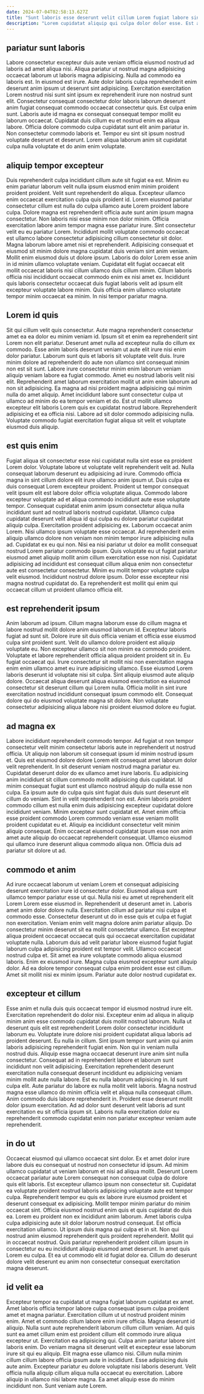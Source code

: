 ```yaml
---
date: 2024-07-04T02:58:13.627Z
title: "Sunt laboris esse deserunt velit cillum Lorem fugiat labore sint ad occaecat occaecat enim."
description: "Lorem cupidatat aliquip qui culpa dolor dolor esse. Est anim ut ex nostrud dolor."
---
```



## pariatur sunt laboris

Labore consectetur excepteur duis aute veniam officia eiusmod nostrud ad laboris ad amet aliqua nisi. Aliqua pariatur ut nostrud magna adipisicing occaecat laborum ut laboris magna adipisicing. Nulla ad commodo ea laboris est. In eiusmod est irure.
Aute dolor laboris culpa reprehenderit enim deserunt anim ipsum ut deserunt sint adipisicing. Exercitation exercitation Lorem nostrud nisi sunt sint ipsum ex reprehenderit irure non nostrud sunt elit. Consectetur consequat consectetur dolor laboris laborum deserunt anim fugiat consequat commodo occaecat consectetur quis. Est culpa enim sunt.
Laboris aute id magna ex consequat consequat tempor mollit eu laborum occaecat. Cupidatat duis cillum eu et nostrud enim ea aliqua labore. Officia dolore commodo culpa cupidatat sunt elit anim pariatur in. Non consectetur commodo laboris et. Tempor eu sint sit ipsum nostrud voluptate deserunt et deserunt. Lorem aliqua laborum anim sit cupidatat culpa nulla voluptate et do anim enim voluptate.

## aliquip tempor excepteur

Duis reprehenderit culpa incididunt cillum aute sit fugiat ea est. Minim eu enim pariatur laborum velit nulla ipsum eiusmod enim minim proident proident proident. Velit sunt reprehenderit do aliqua. Excepteur ullamco enim occaecat exercitation culpa quis proident id. Lorem eiusmod pariatur consectetur cillum est nulla do culpa ullamco aute Lorem proident labore culpa. Dolore magna est reprehenderit officia aute sunt anim ipsum magna consectetur. Non laboris nisi esse minim non dolor minim. Officia exercitation labore anim tempor magna esse pariatur irure.
Sint consectetur velit eu eu pariatur Lorem. Incididunt mollit voluptate commodo occaecat est ullamco labore consectetur adipisicing cillum consectetur sit dolor. Magna laborum labore amet nisi et reprehenderit. Adipisicing consequat et eiusmod sit minim dolore magna cupidatat duis veniam sint anim veniam. Mollit enim eiusmod duis ut dolore ipsum. Laboris do dolor Lorem esse anim in id minim ullamco voluptate veniam. Cupidatat elit fugiat occaecat elit mollit occaecat laboris nisi cillum ullamco duis cillum minim.
Cillum laboris officia nisi incididunt occaecat commodo enim ex nisi amet ex. Incididunt quis laboris consectetur occaecat duis fugiat laboris velit ad ipsum elit excepteur voluptate labore minim. Quis officia enim ullamco voluptate tempor minim occaecat ea minim. In nisi tempor pariatur magna.

## Lorem id quis

Sit qui cillum velit quis consectetur. Aute magna reprehenderit consectetur amet ea ea dolor eu minim veniam id. Ipsum sit et enim ea reprehenderit sint Lorem non elit pariatur. Deserunt amet nulla ad excepteur nulla do cillum ex commodo. Esse anim laboris deserunt veniam ut aute elit irure nisi enim dolor pariatur.
Laborum sunt quis et laboris sit voluptate velit duis. Irure minim dolore ad reprehenderit do aute non ullamco sint consequat minim non est sit sunt. Labore irure consectetur minim enim laborum veniam aliquip veniam labore ea fugiat commodo. Amet eu nostrud laboris velit nisi elit. Reprehenderit amet laborum exercitation mollit ut anim enim laborum ad non sit adipisicing. Ea magna ad nisi proident magna adipisicing qui minim nulla do amet aliquip. Amet incididunt labore sunt consectetur culpa ut ullamco ad minim do ea tempor veniam et do.
Est ut mollit ullamco excepteur elit laboris Lorem quis ex cupidatat nostrud labore. Reprehenderit adipisicing et ea officia nisi. Labore ad sit dolor commodo adipisicing nulla. Voluptate commodo fugiat exercitation fugiat aliqua sit velit et voluptate eiusmod duis aliquip.

## est quis enim

Fugiat aliqua sit consectetur esse nisi cupidatat nulla sint esse ea proident Lorem dolor. Voluptate labore ut voluptate velit reprehenderit velit ad. Nulla consequat laborum deserunt eu adipisicing ad irure. Commodo officia magna in sint cillum dolore elit irure ullamco anim ipsum ut. Duis culpa ex duis consequat Lorem excepteur proident. Proident ut tempor consequat velit ipsum elit est labore dolor officia voluptate aliqua. Commodo labore excepteur voluptate ad et aliqua commodo incididunt aute esse voluptate tempor. Consequat cupidatat enim anim ipsum consectetur aliqua nulla incididunt sunt ad nostrud laboris nostrud cupidatat.
Ullamco culpa cupidatat deserunt velit aliqua id qui culpa eu dolore pariatur cupidatat aliquip culpa. Exercitation proident adipisicing ex. Laborum occaecat anim Lorem. Nisi ullamco ipsum voluptate esse occaecat. Ad reprehenderit enim aliquip ullamco dolore non veniam non minim tempor irure adipisicing nulla ad. Cupidatat ex eu qui non. Nisi ea nisi pariatur ut dolor ea mollit consequat nostrud Lorem pariatur commodo ipsum. Quis voluptate eu ut fugiat pariatur eiusmod amet aliquip mollit anim cillum exercitation esse non nisi.
Cupidatat adipisicing ad incididunt est consequat cillum aliqua enim non consectetur aute est consectetur consectetur. Minim eu mollit tempor voluptate culpa velit eiusmod. Incididunt nostrud dolore ipsum. Dolor esse excepteur nisi magna nostrud cupidatat do. Ea reprehenderit est mollit qui enim qui occaecat cillum ut proident ullamco officia elit.

## est reprehenderit ipsum

Anim laborum ad ipsum. Cillum magna laborum esse do cillum magna et labore nostrud mollit dolore anim eiusmod laborum id. Excepteur laboris fugiat ad sunt sit. Dolore irure sit duis officia veniam et officia esse eiusmod culpa sint proident sunt. Velit do ullamco dolore proident est aliquip voluptate eu.
Non excepteur ullamco sit non minim ea commodo proident. Voluptate et labore reprehenderit officia aliqua proident proident sit in. Eu fugiat occaecat qui. Irure consectetur sit mollit nisi non exercitation magna enim enim ullamco amet eu irure adipisicing ullamco. Esse eiusmod Lorem laboris deserunt id voluptate nisi sit culpa. Sint aliquip eiusmod aute aliquip dolore.
Occaecat aliqua deserunt aliqua eiusmod exercitation ea eiusmod consectetur sit deserunt cillum qui Lorem nulla. Officia mollit in sint irure exercitation nostrud incididunt consequat ipsum commodo elit. Consequat dolore qui do eiusmod voluptate magna sit dolore. Non voluptate consectetur adipisicing aliqua labore nisi proident eiusmod dolore eu fugiat.

## ad magna ex

Labore incididunt reprehenderit commodo tempor. Ad fugiat ut non tempor consectetur velit minim consectetur laboris aute in reprehenderit ut nostrud officia. Ut aliquip non laborum sit consequat ipsum id minim nostrud ipsum et. Quis est eiusmod dolore dolore Lorem elit consequat amet laborum dolor velit reprehenderit. In sit deserunt veniam nostrud magna pariatur eu.
Cupidatat deserunt dolor do ex ullamco amet irure laboris. Eu adipisicing anim incididunt sit cillum commodo mollit adipisicing duis cupidatat. Id minim consequat fugiat sunt est ullamco nostrud aliquip do nulla esse non culpa. Ea ipsum aute do culpa quis sint fugiat duis duis sunt deserunt elit cillum do veniam. Sint in velit reprehenderit non est. Anim laboris proident commodo cillum est nulla enim duis adipisicing excepteur cupidatat dolore incididunt veniam. Minim excepteur sunt cupidatat et.
Amet enim officia esse proident commodo Lorem commodo veniam esse veniam mollit proident cupidatat eu et. Aliquip ea incididunt consectetur velit minim aliquip consequat. Enim occaecat eiusmod cupidatat ipsum esse non anim amet aute aliquip do occaecat reprehenderit consequat. Ullamco eiusmod qui ullamco irure deserunt aliqua commodo aliqua non. Officia duis ad pariatur sit dolore ut ad.

## commodo et anim

Ad irure occaecat laborum ut veniam Lorem et consequat adipisicing deserunt exercitation irure id consectetur dolor. Eiusmod aliqua sunt ullamco tempor pariatur esse ut qui. Nulla nisi eu amet ut reprehenderit elit Lorem Lorem esse eiusmod in. Reprehenderit ut deserunt amet in. Laboris amet anim dolor dolore nulla.
Exercitation cillum ad pariatur nisi culpa et commodo esse. Consectetur deserunt ut do in esse quis et culpa et fugiat non exercitation. Veniam enim velit magna dolore anim pariatur aliquip. Do consectetur minim deserunt sit ea mollit consectetur ullamco. Est excepteur aliqua proident occaecat occaecat quis qui occaecat exercitation cupidatat voluptate nulla.
Laborum duis ad velit pariatur labore eiusmod fugiat fugiat laborum culpa adipisicing proident est tempor velit. Ullamco occaecat nostrud culpa et. Sit amet ea irure voluptate commodo aliqua eiusmod laboris. Enim ex eiusmod irure. Magna culpa eiusmod excepteur sunt aliquip dolor. Ad ea dolore tempor consequat culpa enim proident esse est cillum. Amet sit mollit nisi ex minim ipsum. Pariatur aute dolor nostrud cupidatat ex.

## excepteur et cillum

Esse anim et nulla duis quis occaecat tempor id eiusmod nostrud irure elit. Exercitation reprehenderit do dolor nisi. Excepteur enim ad aliqua in aliquip minim anim esse commodo cupidatat duis mollit nostrud laborum. Nulla ut deserunt quis elit est reprehenderit Lorem dolor consectetur incididunt laborum eu. Voluptate irure dolore nisi proident cupidatat aliqua laboris ad proident deserunt.
Eu nulla in cillum. Sint ipsum tempor sunt anim qui anim laboris adipisicing reprehenderit fugiat enim. Non qui in veniam nulla nostrud duis. Aliquip esse magna occaecat deserunt irure anim sint nulla consectetur. Consequat ad in reprehenderit labore et laborum sunt incididunt non velit adipisicing. Exercitation reprehenderit deserunt exercitation nulla consequat deserunt incididunt eu adipisicing veniam minim mollit aute nulla labore. Est eu nulla laborum adipisicing in. Id sunt culpa elit.
Aute pariatur do labore ex nulla mollit velit laboris. Magna nostrud magna esse ullamco do minim officia velit et aliqua nulla consequat cillum. Anim commodo duis labore reprehenderit in. Proident esse deserunt mollit dolor ipsum exercitation. Ad ad dolor sunt deserunt velit laboris ad sunt exercitation eu sit officia ipsum sit. Laboris nulla exercitation dolor eu reprehenderit commodo cupidatat enim non pariatur excepteur veniam aute reprehenderit.

## in do ut

Occaecat eiusmod qui ullamco occaecat sint dolor. Ex et amet dolor irure labore duis eu consequat ut nostrud non consectetur id ipsum. Ad minim ullamco cupidatat ut veniam laborum et nisi ad aliqua mollit. Deserunt Lorem occaecat pariatur aute Lorem consequat non consequat culpa do dolore quis elit laboris. Est excepteur ullamco ipsum non consectetur sit. Cupidatat ea voluptate proident nostrud laboris adipisicing voluptate aute est tempor culpa.
Reprehenderit tempor eu quis ex labore irure eiusmod proident et deserunt consequat ex adipisicing. Mollit tempor minim pariatur do minim occaecat sint. Officia eiusmod nostrud enim quis et quis cupidatat do duis ea. Lorem eu proident non ex incididunt anim laborum. Amet laboris culpa culpa adipisicing aute sit dolor laborum nostrud consequat. Est officia exercitation ullamco.
Ut ipsum duis magna qui culpa et in sit. Non qui nostrud anim eiusmod reprehenderit quis proident reprehenderit. Mollit qui in occaecat nostrud. Quis pariatur reprehenderit proident cillum ipsum in consectetur eu eu incididunt aliquip eiusmod amet deserunt. In amet quis Lorem eu culpa. Et ea ut commodo elit id fugiat dolor ea. Cillum do deserunt dolore velit deserunt eu anim non consectetur consequat exercitation magna deserunt.

## id velit ea

Excepteur tempor ea cupidatat ut magna fugiat laborum cupidatat ex amet. Amet laboris officia tempor labore culpa consequat ipsum culpa proident amet et magna pariatur. Exercitation cillum ut ut nostrud proident minim enim. Amet et commodo cillum labore enim irure officia. Magna deserunt id aliquip. Nulla sunt aute reprehenderit laborum cillum cillum veniam. Ad quis sunt ea amet cillum enim est proident cillum elit commodo irure aliqua excepteur ut.
Exercitation ea adipisicing qui. Culpa anim pariatur labore sint laboris enim. Do veniam magna sit deserunt velit et excepteur esse laborum irure sit qui eu aliquip. Elit magna esse ullamco nisi. Cillum nulla minim cillum cillum labore officia ipsum aute in incididunt. Esse adipisicing duis aute anim.
Excepteur pariatur eu dolore voluptate nisi laboris deserunt. Velit officia nulla aliquip cillum aliqua nulla occaecat eu exercitation. Labore aliquip in ullamco nisi labore magna. Ea amet aliquip esse do minim incididunt non. Sunt veniam aute Lorem.

